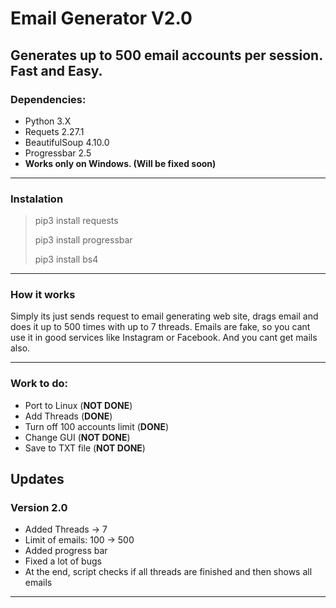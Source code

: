 # Email Generator V2.0
## Generates up to 500 email accounts per session. Fast and Easy.

### Dependencies:
+ Python 3.X
+ Requets 2.27.1
+ BeautifulSoup 4.10.0
+ Progressbar 2.5
+ **Works only on Windows. (Will be fixed soon)**
***
### Instalation
> pip3 install requests
> 
> pip3 install progressbar
> 
> pip3 install bs4
***
### How it works
Simply its just sends request to email generating web site, drags email and does it up to 500 times with up to 7 threads. Emails are fake, so you cant use it in good services like Instagram or Facebook. And you cant get mails also.
***
### Work to do:
+ Port to Linux (**NOT DONE**)
+ Add Threads (**DONE**)
+ Turn off 100 accounts limit (**DONE**)
+ Change GUI (**NOT DONE**)
+ Save to TXT file (**NOT DONE**)

## Updates
### Version 2.0
+ Added Threads -> 7
+ Limit of emails: 100 -> 500
+ Added progress bar
+ Fixed a lot of bugs
+ At the end, script checks if all threads are finished and then shows all emails
***

